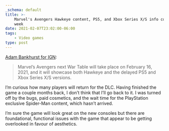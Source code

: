 ```yaml
---
_schema: default
title: >-
    Marvel's Avengers Hawkeye content, PS5, and Xbox Series X/S info coming next
    week
date: 2021-02-07T23:02:00-06:00
tags:
    - Video games
type: post
---
```

[Adam Bankhurst for IGN](https://www.ign.com/articles/marvels-avengers-hawkeye-content-ps5-and-xbox-series-x-versions-to-be-shown-next-month):

> Marvel’s Avengers next War Table will take place on February 16, 2021, and it will showcase both Hawkeye and the delayed PS5 and Xbox Series X/S versions.

I’m curious how many players will return for the DLC. Having finished the game a couple months back, I don’t think that I’ll go back to it. I was turned off by the bugs, paid cosmetics, and the wait time for the PlayStation exclusive Spider-Man content, which hasn’t arrived.

I’m sure the game will look great on the new consoles but there are foundational, functional issues with the game that appear to be getting overlooked in favour of aesthetics.